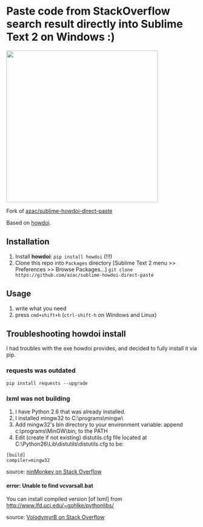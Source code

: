 # Paste code from StackOverflow search result directly into Sublime Text 2 on Windows :)


<img src="http://azac.pl/out.gif" width="400"/>

Fork of [azac/sublime-howdoi-direct-paste](https://github.com/azac/sublime-howdoi-direct-paste)

Based on [howdoi](https://github.com/gleitz/howdoi).

## Installation

1. Install **howdoi**: `pip install howdoi` (!!!)
2. Clone this repo into `Packages` directory [Sublime Text 2 menu >> Preferences >> Browse Packages...]
```git clone https://github.com/azac/sublime-howdoi-direct-paste```

## Usage

1. write what you need
2. press `cmd+shift+h` (`ctrl-shift-h` on Windows and Linux) 

## Troubleshooting howdoi install
I had troubles with the exe howdoi provides, and decided to fully install it via pip.

### requests was outdated
    pip install requests --upgrade

### lxml was not building

1. I have Python 2.6 that was already installed.
2. I installed mingw32 to C:\programs\mingw\
3. Add mingw32's bin directory to your environment variable: append c:\programs\MinGW\bin; to the PATH
4. Edit (create if not existing) distutils.cfg file located at C:\Python26\Lib\distutils\distutils.cfg to be:

```
[build]
compiler=mingw32
```

source: [ninMonkey on Stack Overflow](http://stackoverflow.com/a/2838827/2999682)

#### error: Unable to find vcvarsall.bat

You can install compiled version [of lxml] from http://www.lfd.uci.edu/~gohlke/pythonlibs/

source: [VolodymyrB on Stack Overflow](http://stackoverflow.com/a/5983696/2999682)